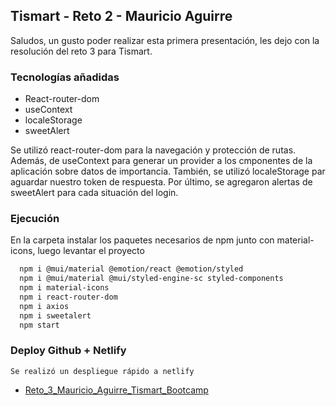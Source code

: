 
## Tismart - Reto 2 - Mauricio Aguirre

Saludos, un gusto poder realizar esta primera presentación, les dejo con la resolución del reto 3 para Tismart.

### Tecnologías añadidas

- React-router-dom
- useContext
- localeStorage
- sweetAlert

Se utilizó react-router-dom para la navegación y protección de rutas.
Además, de useContext para generar un provider a los cmponentes de la aplicación sobre datos de importancia.
También, se utilizó localeStorage par aguardar nuestro token de respuesta.
Por último, se agregaron alertas de sweetAlert para cada  situación del login.

### Ejecución

En la carpeta instalar los paquetes necesarios de npm junto con material-icons, luego levantar el proyecto

```bash
  npm i @mui/material @emotion/react @emotion/styled
  npm i @mui/material @mui/styled-engine-sc styled-components
  npm i material-icons
  npm i react-router-dom
  npm i axios
  npm i sweetalert
  npm start
```
    
### Deploy Github + Netlify

    Se realizó un despliegue rápido a netlify

 - [Reto_3_Mauricio_Aguirre_Tismart_Bootcamp](https://reto2tismartmauricioaguirre.netlify.app/)
